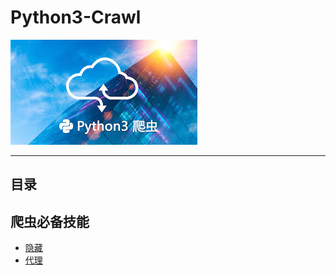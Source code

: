 # Python3-Crawl
![image](https://github.com/Harrdy2018/Python3-Crawl/blob/master/Pictures/Python3%20%E7%88%AC%E8%99%AB.jpg)  

***
## 目录
## 爬虫必备技能
  * [隐藏](https://github.com/Harrdy2018/Python3-Crawl/edit/master/Hide.md)
  * [代理](https://github.com/Harrdy2018/Python3-Crawl/blob/master/Proxy.md)
